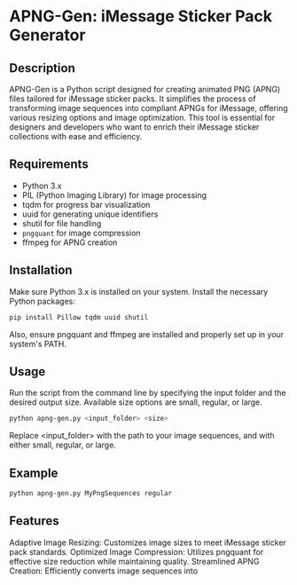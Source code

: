 
# APNG-Gen: iMessage Sticker Pack Generator

## Description
APNG-Gen is a Python script designed for creating animated PNG (APNG) files tailored for iMessage sticker packs. It simplifies the process of transforming image sequences into compliant APNGs for iMessage, offering various resizing options and image optimization. This tool is essential for designers and developers who want to enrich their iMessage sticker collections with ease and efficiency.

## Requirements
- Python 3.x
- PIL (Python Imaging Library) for image processing
- tqdm for progress bar visualization
- uuid for generating unique identifiers
- shutil for file handling
- `pngquant` for image compression
- ffmpeg for APNG creation

## Installation
Make sure Python 3.x is installed on your system. Install the necessary Python packages:
```bash
pip install Pillow tqdm uuid shutil
```
Also, ensure pngquant and ffmpeg are installed and properly set up in your system's PATH.

## Usage
Run the script from the command line by specifying the input folder and the desired output size. Available size options are small, regular, or large.

```bash
python apng-gen.py <input_folder> <size>
```
Replace <input_folder> with the path to your image sequences, and <size> with either small, regular, or large.

## Example
```bash
python apng-gen.py MyPngSequences regular
```

## Features
Adaptive Image Resizing: Customizes image sizes to meet iMessage sticker pack standards.
Optimized Image Compression: Utilizes pngquant for effective size reduction while maintaining quality.
Streamlined APNG Creation: Efficiently converts image sequences into
